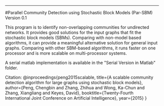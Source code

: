 -----------------------------------------------------------------------------

#Parallel Community Detection using Stochastic Block Models (Par-SBM)
Version 0.1

This program is to identify non-overlapping communities for undirected networks. It provides good solutions for the input graphs that fit the stochastic block models (SBMs). Comparing with non-model based algorithms, it can provide a meaningful alternative solution for general input graphs. Comparing with other SBM-based algorithms, it runs faster on one processor and is more scalable on multi-processor systems. 

A serial matlab implementation is available in the "Serial Version in Matlab" folder.

Citation:
@inproceedings{peng2015scalable,
  title={A scalable community detection algorithm for large graphs using stochastic block models},
  author={Peng, Chengbin and Zhang, Zhihua and Wong, Ka-Chun and Zhang, Xiangliang and Keyes, David},
  booktitle={Twenty-Fourth International Joint Conference on Artificial Intelligence},
  year={2015}
}
